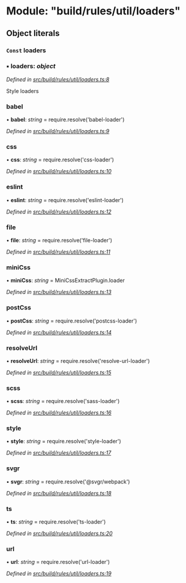 # Module: "build/rules/util/loaders"

## Object literals

### `Const` loaders

### ▪ **loaders**: *object*

*Defined in [src/build/rules/util/loaders.ts:8](https://github.com/roots/bud-support/blob/bd00b72/src/build/rules/util/loaders.ts#L8)*

Style loaders

###  babel

• **babel**: *string* = require.resolve('babel-loader')

*Defined in [src/build/rules/util/loaders.ts:9](https://github.com/roots/bud-support/blob/bd00b72/src/build/rules/util/loaders.ts#L9)*

###  css

• **css**: *string* = require.resolve('css-loader')

*Defined in [src/build/rules/util/loaders.ts:10](https://github.com/roots/bud-support/blob/bd00b72/src/build/rules/util/loaders.ts#L10)*

###  eslint

• **eslint**: *string* = require.resolve('eslint-loader')

*Defined in [src/build/rules/util/loaders.ts:12](https://github.com/roots/bud-support/blob/bd00b72/src/build/rules/util/loaders.ts#L12)*

###  file

• **file**: *string* = require.resolve('file-loader')

*Defined in [src/build/rules/util/loaders.ts:11](https://github.com/roots/bud-support/blob/bd00b72/src/build/rules/util/loaders.ts#L11)*

###  miniCss

• **miniCss**: *string* = MiniCssExtractPlugin.loader

*Defined in [src/build/rules/util/loaders.ts:13](https://github.com/roots/bud-support/blob/bd00b72/src/build/rules/util/loaders.ts#L13)*

###  postCss

• **postCss**: *string* = require.resolve('postcss-loader')

*Defined in [src/build/rules/util/loaders.ts:14](https://github.com/roots/bud-support/blob/bd00b72/src/build/rules/util/loaders.ts#L14)*

###  resolveUrl

• **resolveUrl**: *string* = require.resolve('resolve-url-loader')

*Defined in [src/build/rules/util/loaders.ts:15](https://github.com/roots/bud-support/blob/bd00b72/src/build/rules/util/loaders.ts#L15)*

###  scss

• **scss**: *string* = require.resolve('sass-loader')

*Defined in [src/build/rules/util/loaders.ts:16](https://github.com/roots/bud-support/blob/bd00b72/src/build/rules/util/loaders.ts#L16)*

###  style

• **style**: *string* = require.resolve('style-loader')

*Defined in [src/build/rules/util/loaders.ts:17](https://github.com/roots/bud-support/blob/bd00b72/src/build/rules/util/loaders.ts#L17)*

###  svgr

• **svgr**: *string* = require.resolve('@svgr/webpack')

*Defined in [src/build/rules/util/loaders.ts:18](https://github.com/roots/bud-support/blob/bd00b72/src/build/rules/util/loaders.ts#L18)*

###  ts

• **ts**: *string* = require.resolve('ts-loader')

*Defined in [src/build/rules/util/loaders.ts:20](https://github.com/roots/bud-support/blob/bd00b72/src/build/rules/util/loaders.ts#L20)*

###  url

• **url**: *string* = require.resolve('url-loader')

*Defined in [src/build/rules/util/loaders.ts:19](https://github.com/roots/bud-support/blob/bd00b72/src/build/rules/util/loaders.ts#L19)*
